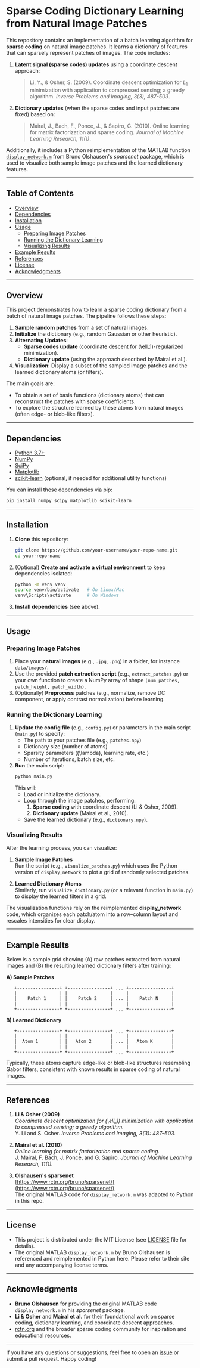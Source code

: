 # Sparse Coding Dictionary Learning from Natural Image Patches

This repository contains an implementation of a batch learning algorithm for **sparse coding** on natural image patches. It learns a dictionary of features that can sparsely represent patches of images. The code includes:

1. **Latent signal (sparse codes) updates** using a coordinate descent approach:
   > Li, Y., & Osher, S. (2009). Coordinate descent optimization for $L_1$ minimization with application to compressed sensing; a greedy algorithm. *Inverse Problems and Imaging, 3(3), 487-503*.

2. **Dictionary updates** (when the sparse codes and input patches are fixed) based on:
   > Mairal, J., Bach, F., Ponce, J., & Sapiro, G. (2010). Online learning for matrix factorization and sparse coding. *Journal of Machine Learning Research, 11(1)*.

Additionally, it includes a Python reimplementation of the MATLAB function [`display_network.m`](https://www.rctn.org/bruno/sparsenet/) from Bruno Olshausen's *sparsenet* package, which is used to visualize both sample image patches and the learned dictionary features.

---

## Table of Contents

- [Overview](#overview)
- [Dependencies](#dependencies)
- [Installation](#installation)
- [Usage](#usage)
  - [Preparing Image Patches](#preparing-image-patches)
  - [Running the Dictionary Learning](#running-the-dictionary-learning)
  - [Visualizing Results](#visualizing-results)
- [Example Results](#example-results)
- [References](#references)
- [License](#license)
- [Acknowledgments](#acknowledgments)

---

## Overview

This project demonstrates how to learn a sparse coding dictionary from a batch of natural image patches. The pipeline follows these steps:

1. **Sample random patches** from a set of natural images.
2. **Initialize** the dictionary (e.g., random Gaussian or other heuristic).
3. **Alternating Updates**:
   - **Sparse codes update** (coordinate descent for \(\ell_1\)-regularized minimization).
   - **Dictionary update** (using the approach described by Mairal et al.).
4. **Visualization**: Display a subset of the sampled image patches and the learned dictionary atoms (or filters).

The main goals are:
- To obtain a set of basis functions (dictionary atoms) that can reconstruct the patches with sparse coefficients.
- To explore the structure learned by these atoms from natural images (often edge- or blob-like filters).

---

## Dependencies

- [Python 3.7+](https://www.python.org/)
- [NumPy](https://numpy.org/)
- [SciPy](https://scipy.org/)
- [Matplotlib](https://matplotlib.org/)
- [scikit-learn](https://scikit-learn.org/) (optional, if needed for additional utility functions)
  
You can install these dependencies via pip:

```bash
pip install numpy scipy matplotlib scikit-learn
```

---

## Installation

1. **Clone** this repository:
   ```bash
   git clone https://github.com/your-username/your-repo-name.git
   cd your-repo-name
   ```
2. (Optional) **Create and activate a virtual environment** to keep dependencies isolated:
   ```bash
   python -m venv venv
   source venv/bin/activate   # On Linux/Mac
   venv\Scripts\activate      # On Windows
   ```
3. **Install dependencies** (see above).

---

## Usage

### Preparing Image Patches

1. Place your **natural images** (e.g., `.jpg`, `.png`) in a folder, for instance `data/images/`.
2. Use the provided **patch extraction script** (e.g., `extract_patches.py`) or your own function to create a NumPy array of shape `(num_patches, patch_height, patch_width)`. 
3. (Optionally) **Preprocess** patches (e.g., normalize, remove DC component, or apply contrast normalization) before learning.

### Running the Dictionary Learning

1. **Update the config file** (e.g., `config.py`) or parameters in the main script (`main.py`) to specify:
   - The path to your patches file (e.g., `patches.npy`)
   - Dictionary size (number of atoms)
   - Sparsity parameters (\(\lambda\), learning rate, etc.)
   - Number of iterations, batch size, etc.
2. **Run** the main script:
   ```bash
   python main.py
   ```
   This will:
   - Load or initialize the dictionary.
   - Loop through the image patches, performing:
     1. **Sparse coding** with coordinate descent (Li & Osher, 2009).
     2. **Dictionary update** (Mairal et al., 2010).
   - Save the learned dictionary (e.g., `dictionary.npy`).

### Visualizing Results

After the learning process, you can visualize:

1. **Sample Image Patches**  
   Run the script (e.g., `visualize_patches.py`) which uses the Python version of `display_network` to plot a grid of randomly selected patches.

2. **Learned Dictionary Atoms**  
   Similarly, run `visualize_dictionary.py` (or a relevant function in `main.py`) to display the learned filters in a grid.

The visualization functions rely on the reimplemented **display_network** code, which organizes each patch/atom into a row–column layout and rescales intensities for clear display.

---

## Example Results

Below is a sample grid showing (A) raw patches extracted from natural images and (B) the resulting learned dictionary filters after training:

**A) Sample Patches**

```
   +----------------+ +----------------+ ... +----------------+
   |                | |                |     |                |
   |    Patch 1     | |    Patch 2     | ... |    Patch N     |
   |                | |                |     |                |
   +----------------+ +----------------+ ... +----------------+
```

**B) Learned Dictionary**

```
   +----------------+ +----------------+ ... +----------------+
   |                | |                |     |                |
   |  Atom 1        | |   Atom 2       | ... |   Atom K       |
   |                | |                |     |                |
   +----------------+ +----------------+ ... +----------------+
```

Typically, these atoms capture edge-like or blob-like structures resembling Gabor filters, consistent with known results in sparse coding of natural images.

---

## References

1. **Li & Osher (2009)**  
   *Coordinate descent optimization for \(\ell_1\) minimization with application to compressed sensing; a greedy algorithm.*  
   Y. Li and S. Osher. *Inverse Problems and Imaging, 3(3): 487–503.*

2. **Mairal et al. (2010)**  
   *Online learning for matrix factorization and sparse coding.*  
   J. Mairal, F. Bach, J. Ponce, and G. Sapiro. *Journal of Machine Learning Research, 11(1).*

3. **Olshausen's sparsenet**  
   [https://www.rctn.org/bruno/sparsenet/](https://www.rctn.org/bruno/sparsenet/)  
   The original MATLAB code for `display_network.m` was adapted to Python in this repo.

---

## License

- This project is distributed under the MIT License (see [LICENSE](LICENSE) file for details).
- The original MATLAB `display_network.m` by Bruno Olshausen is referenced and reimplemented in Python here. Please refer to their site and any accompanying license terms.

---

## Acknowledgments

- **Bruno Olshausen** for providing the original MATLAB code `display_network.m` in his *sparsenet* package.
- **Li & Osher** and **Mairal et al.** for their foundational work on sparse coding, dictionary learning, and coordinate descent approaches.
- [rctn.org](https://www.rctn.org/bruno/) and the broader sparse coding community for inspiration and educational resources.

---

If you have any questions or suggestions, feel free to open an [issue](../../issues) or submit a pull request. Happy coding!